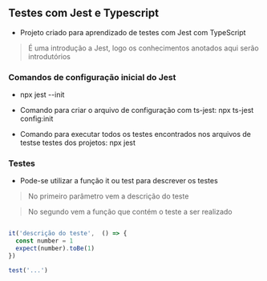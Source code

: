 ## Testes com Jest e Typescript

- Projeto criado para aprendizado de testes com Jest com TypeScript

> É uma introdução a Jest, logo os conhecimentos anotados aqui serão introdutórios


### Comandos de configuração inicial do Jest

- npx jest --init

- Comando para criar o arquivo de configuração com ts-jest: npx ts-jest config:init

- Comando para executar todos os testes encontrados nos arquivos de testse testes dos projetos: npx jest


### Testes

- Pode-se utilizar a função it ou test para descrever os testes

> No primeiro parâmetro vem a descrição do teste

> No segundo vem a função que contém o teste a ser realizado

```ts

it('descrição do teste',  () => {
  const number = 1
  expect(number).toBe(1)
})

test('...')

```
